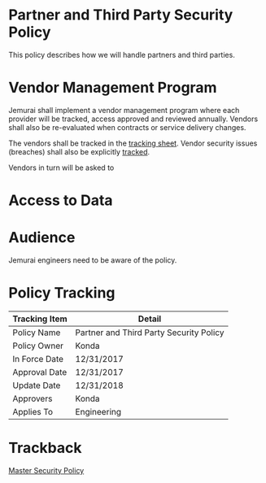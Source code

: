 # Partner and Third Party Security Policy

This policy describes how we will handle partners and third parties.

# Vendor Management Program

Jemurai shall implement a vendor management program where each provider will be tracked, access approved and reviewed annually.  Vendors shall also be re-evaluated when contracts or service delivery changes.

The vendors shall be tracked in the [tracking sheet](../materials/vendor_tracking.csv).  Vendor security issues (breaches) shall also be explicitly [tracked](../materials/vendor_security_issue_tracking.csv).

Vendors in turn will be asked to 

# Access to Data




# Audience

Jemurai engineers need to be aware of the policy.

# Policy Tracking

| Tracking Item   | Detail |
|-----------------|--------|
| Policy Name     | Partner and Third Party Security Policy |
| Policy Owner    | Konda |
| In Force Date   | 12/31/2017 |
| Approval Date   | 12/31/2017 |
| Update Date     | 12/31/2018 |
| Approvers       | Konda |
| Applies To      | Engineering |

# Trackback
[Master Security Policy](../Master_Security_Policy.md)